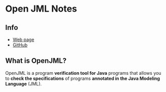 # Open JML Notes

## Info

- [Web page](https://www.openjml.org/)
- [GitHub](https://github.com/OpenJML/OpenJML)

## What is OpenJML?

OpenJML is a program **verification tool for Java** programs that allows you to **check the specifications** of programs **annotated in the Java Modeling Language** (JML).





